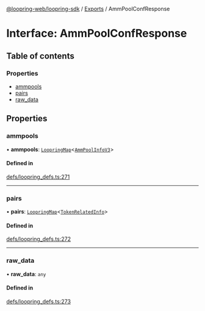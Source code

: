 [@loopring-web/loopring-sdk](../README.md) / [Exports](../modules.md) / AmmPoolConfResponse

# Interface: AmmPoolConfResponse

## Table of contents

### Properties

- [ammpools](AmmPoolConfResponse.md#ammpools)
- [pairs](AmmPoolConfResponse.md#pairs)
- [raw\_data](AmmPoolConfResponse.md#raw_data)

## Properties

### ammpools

• **ammpools**: [`LoopringMap`](LoopringMap.md)<[`AmmPoolInfoV3`](AmmPoolInfoV3.md)\>

#### Defined in

[defs/loopring_defs.ts:271](https://github.com/Loopring/loopring_sdk/blob/5861d10/src/defs/loopring_defs.ts#L271)

___

### pairs

• **pairs**: [`LoopringMap`](LoopringMap.md)<[`TokenRelatedInfo`](TokenRelatedInfo.md)\>

#### Defined in

[defs/loopring_defs.ts:272](https://github.com/Loopring/loopring_sdk/blob/5861d10/src/defs/loopring_defs.ts#L272)

___

### raw\_data

• **raw\_data**: `any`

#### Defined in

[defs/loopring_defs.ts:273](https://github.com/Loopring/loopring_sdk/blob/5861d10/src/defs/loopring_defs.ts#L273)

